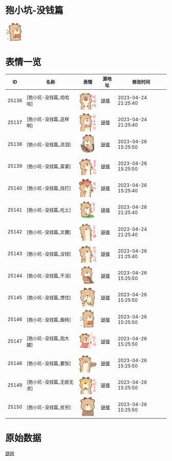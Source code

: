 # 狍小坑-没钱篇

<img src="./cover.png" height="60" alt="cover" />

# 表情一览

|ID|名称|表情|源地址|修改时间|
|----|----|----|----|----|
|25136|[狍小坑-没钱篇_哈哈哈]|<img src="./pic/025136_%5B狍小坑-没钱篇_哈哈哈%5D.png" height="60" alt="哈哈哈"/>|[链接](https://i0.hdslb.com/bfs/garb/7855f11883094a5ef657f8a6b87cc6bdd4bada8a.png)|2023-04-24 21:25:40|
|25137|[狍小坑-没钱篇_这样啊]|<img src="./pic/025137_%5B狍小坑-没钱篇_这样啊%5D.png" height="60" alt="这样啊"/>|[链接](https://i0.hdslb.com/bfs/garb/4ccfadc3d9e3204002c49a07e0239eebb755d6b5.png)|2023-04-24 21:25:40|
|25138|[狍小坑-没钱篇_流泪]|<img src="./pic/025138_%5B狍小坑-没钱篇_流泪%5D.png" height="60" alt="流泪"/>|[链接](https://i0.hdslb.com/bfs/garb/c9cbd67477566348a417a277360fce1145c70ae2.png)|2023-04-26 15:25:50|
|25139|[狍小坑-没钱篇_富婆]|<img src="./pic/025139_%5B狍小坑-没钱篇_富婆%5D.png" height="60" alt="富婆"/>|[链接](https://i0.hdslb.com/bfs/garb/59490fcd65bc77c674d0c6d1e599db84b68cb875.png)|2023-04-26 15:25:50|
|25140|[狍小坑-没钱篇_找打]|<img src="./pic/025140_%5B狍小坑-没钱篇_找打%5D.png" height="60" alt="找打"/>|[链接](https://i0.hdslb.com/bfs/garb/0608d757ceb792c861ae12a07e1816b1ab2997ff.png)|2023-04-26 15:25:40|
|25141|[狍小坑-没钱篇_吃土]|<img src="./pic/025141_%5B狍小坑-没钱篇_吃土%5D.png" height="60" alt="吃土"/>|[链接](https://i0.hdslb.com/bfs/garb/65970e3c02c252cf50f8397826fcec1390a00d40.png)|2023-04-26 21:25:40|
|25142|[狍小坑-没钱篇_叉腰]|<img src="./pic/025142_%5B狍小坑-没钱篇_叉腰%5D.png" height="60" alt="叉腰"/>|[链接](https://i0.hdslb.com/bfs/garb/d48f5d948e1fcc368ea5382b26239245c7c37554.png)|2023-04-24 21:25:40|
|25143|[狍小坑-没钱篇_没钱]|<img src="./pic/025143_%5B狍小坑-没钱篇_没钱%5D.png" height="60" alt="没钱"/>|[链接](https://i0.hdslb.com/bfs/garb/73538db0465f54f5ff625cd85df6acb547633662.png)|2023-04-26 21:25:40|
|25144|[狍小坑-没钱篇_干活]|<img src="./pic/025144_%5B狍小坑-没钱篇_干活%5D.png" height="60" alt="干活"/>|[链接](https://i0.hdslb.com/bfs/garb/1afb2b7a934ef0471ca9363bc591bfd4dc673d2c.png)|2023-04-26 15:25:50|
|25145|[狍小坑-没钱篇_愣住]|<img src="./pic/025145_%5B狍小坑-没钱篇_愣住%5D.png" height="60" alt="愣住"/>|[链接](https://i0.hdslb.com/bfs/garb/603254dbce1696648360051ac4125d0687898fd0.png)|2023-04-26 15:25:50|
|25146|[狍小坑-没钱篇_搬砖]|<img src="./pic/025146_%5B狍小坑-没钱篇_搬砖%5D.png" height="60" alt="搬砖"/>|[链接](https://i0.hdslb.com/bfs/garb/009f893f5a07daf06cada2445f8e030c5c6932a0.png)|2023-04-26 15:25:50|
|25147|[狍小坑-没钱篇_抱大腿]|<img src="./pic/025147_%5B狍小坑-没钱篇_抱大腿%5D.png" height="60" alt="抱大腿"/>|[链接](https://i0.hdslb.com/bfs/garb/8f2f93fbe7398729cfa4bf776272c18815609159.png)|2023-04-26 15:25:50|
|25148|[狍小坑-没钱篇_要饭]|<img src="./pic/025148_%5B狍小坑-没钱篇_要饭%5D.png" height="60" alt="要饭"/>|[链接](https://i0.hdslb.com/bfs/garb/8d2b1d1b93f849863952bdf49e043ef5fdfc2a2b.png)|2023-04-26 15:25:50|
|25149|[狍小坑-没钱篇_无欲无求]|<img src="./pic/025149_%5B狍小坑-没钱篇_无欲无求%5D.png" height="60" alt="无欲无求"/>|[链接](https://i0.hdslb.com/bfs/garb/9f14b119674efad5e9e0fd81807b95445a9ef283.png)|2023-04-26 15:25:50|
|25150|[狍小坑-没钱篇_贫穷]|<img src="./pic/025150_%5B狍小坑-没钱篇_贫穷%5D.png" height="60" alt="贫穷"/>|[链接](https://i0.hdslb.com/bfs/garb/b075447fc9e41fc4af94bdc5fcc0ffe84711689d.png)|2023-04-26 15:25:50|

# 原始数据

[跳转](./raw.json)

